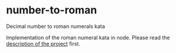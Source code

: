 # number-to-roman
Decimal number to roman numerals kata

Implementation of the roman numeral kata in node. Please read the [description of the project](http://codingdojo.org/kata/RomanNumerals/) first. 

